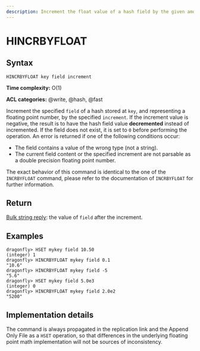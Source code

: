 ```yaml
---
description: Increment the float value of a hash field by the given amount
---
```


# HINCRBYFLOAT

## Syntax

    HINCRBYFLOAT key field increment

**Time complexity:** O(1)

**ACL categories:** @write, @hash, @fast

Increment the specified `field` of a hash stored at `key`, and representing a
floating point number, by the specified `increment`. If the increment value
is negative, the result is to have the hash field value **decremented** instead of incremented.
If the field does not exist, it is set to `0` before performing the operation.
An error is returned if one of the following conditions occur:

* The field contains a value of the wrong type (not a string).
* The current field content or the specified increment are not parsable as a
  double precision floating point number.

The exact behavior of this command is identical to the one of the `INCRBYFLOAT`
command, please refer to the documentation of `INCRBYFLOAT` for further
information.

## Return

[Bulk string reply](https://redis.io/docs/reference/protocol-spec/#bulk-strings): the value of `field` after the increment.

## Examples

```shell
dragonfly> HSET mykey field 10.50
(integer) 1
dragonfly> HINCRBYFLOAT mykey field 0.1
"10.6"
dragonfly> HINCRBYFLOAT mykey field -5
"5.6"
dragonfly> HSET mykey field 5.0e3
(integer) 0
dragonfly> HINCRBYFLOAT mykey field 2.0e2
"5200"
```

## Implementation details

The command is always propagated in the replication link and the Append Only
File as a `HSET` operation, so that differences in the underlying floating point
math implementation will not be sources of inconsistency.
